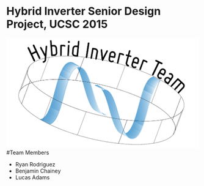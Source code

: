 # Hybrid Inverter Senior Design Project, UCSC 2015
![alt tag](https://github.com/empireryan/SolarExplorer/blob/fsmIntegration/images/sdpLogo.png)
#Team Members
* Ryan Rodriguez
* Benjamin Chainey
* Lucas Adams
